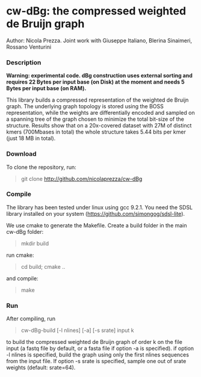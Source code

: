 # cw-dBg: the compressed weighted de Bruijn graph

Author: Nicola Prezza. Joint work with Giuseppe Italiano, Blerina Sinaimeri, Rossano Venturini

### Description

**Warning: experimental code. dBg construction uses external sorting and requires 22 Bytes per input base (on Disk) at the moment and needs 5 Bytes per input base (on RAM).**

This library builds a compressed representation of the weighted de Bruijn graph. The underlying graph topology is stored using the BOSS representation, while the weights are differentially encoded and sampled on a spanning tree of the graph chosen to minimize the total bit-size of the structure. Results show that on a 20x-covered dataset with 27M of distinct kmers (700Mbases in total) the whole structure takes 5.44 bits per kmer (just 18 MB in total).

### Download

To clone the repository, run:

> git clone http://github.com/nicolaprezza/cw-dBg

### Compile

The library has been tested under linux using gcc 9.2.1. You need the SDSL library installed on your system (https://github.com/simongog/sdsl-lite).

We use cmake to generate the Makefile. Create a build folder in the main cw-dBg folder:

> mkdir build

run cmake:

> cd build; cmake ..

and compile:

> make

### Run

After compiling, run 

>  cw-dBg-build [-l nlines] [-a] [-s srate] input k

to build the compressed weighted de Bruijn graph of order k on the file input (a fastq file by default, or a fasta file if option -a is specified). if option -l nlines is specified, build the graph using only the first nlines sequences from the input file. If option -s srate is specified, sample one out of srate weights (default: srate=64).
